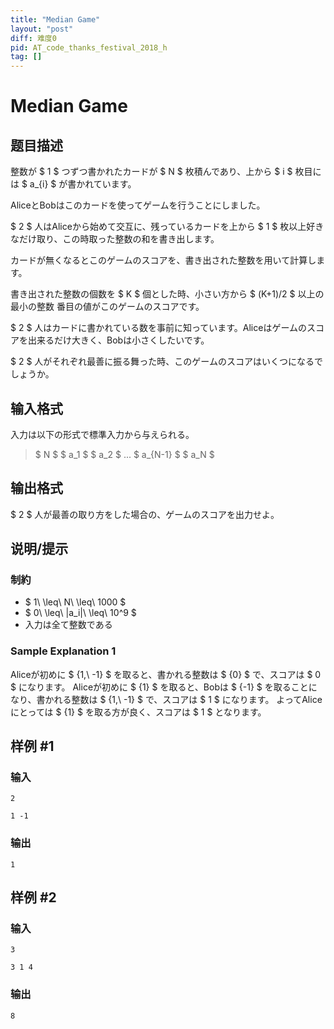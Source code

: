 ```yaml
---
title: "Median Game"
layout: "post"
diff: 难度0
pid: AT_code_thanks_festival_2018_h
tag: []
---
```


# Median Game

## 题目描述

[problemUrl]: https://atcoder.jp/contests/code-thanks-festival-2018/tasks/code_thanks_festival_2018_h

整数が $ 1 $ つずつ書かれたカードが $ N $ 枚積んであり、上から $ i $ 枚目には $ a_{i} $ が書かれています。

AliceとBobはこのカードを使ってゲームを行うことにしました。

$ 2 $ 人はAliceから始めて交互に、残っているカードを上から $ 1 $ 枚以上好きなだけ取り、この時取った整数の和を書き出します。

カードが無くなるとこのゲームのスコアを、書き出された整数を用いて計算します。

書き出された整数の個数を $ K $ 個とした時、小さい方から $ (K+1)/2 $ 以上の最小の整数 番目の値がこのゲームのスコアです。

$ 2 $ 人はカードに書かれている数を事前に知っています。Aliceはゲームのスコアを出来るだけ大きく、Bobは小さくしたいです。

$ 2 $ 人がそれぞれ最善に振る舞った時、このゲームのスコアはいくつになるでしょうか。

## 输入格式

入力は以下の形式で標準入力から与えられる。

> $ N $ $ a_1 $ $ a_2 $ ... $ a_{N-1} $ $ a_N $

## 输出格式

$ 2 $ 人が最善の取り方をした場合の、ゲームのスコアを出力せよ。

## 说明/提示

### 制約

- $ 1\ \leq\ N\ \leq\ 1000 $
- $ 0\ \leq\ |a_i|\ \leq\ 10^9 $
- 入力は全て整数である

### Sample Explanation 1

Aliceが初めに $ \{1,\ -1\} $ を取ると、書かれる整数は $ \{0\} $ で、スコアは $ 0 $ になります。 Aliceが初めに $ \{1\} $ を取ると、Bobは $ \{-1\} $ を取ることになり、書かれる整数は $ \{1,\ -1\} $ で、スコアは $ 1 $ になります。 よってAliceにとっては $ \{1\} $ を取る方が良く、スコアは $ 1 $ となります。

## 样例 #1

### 输入

```
2
1 -1
```

### 输出

```
1
```

## 样例 #2

### 输入

```
3
3 1 4
```

### 输出

```
8
```

